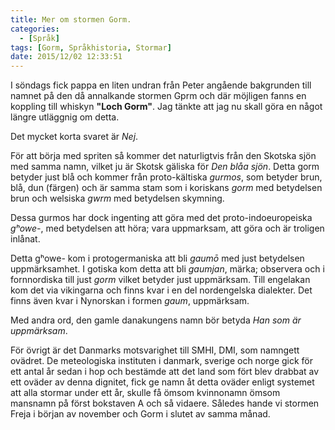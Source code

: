 ```yaml
---
title: Mer om stormen Gorm.
categories:
  - [Språk]
tags: [Gorm, Språkhistoria, Stormar]
date: 2015/12/02 12:33:51
---
```

I söndags fick pappa en liten undran från Peter angående bakgrunden till namnet på den då annalkande stormen Gprm  och där möjligen fanns en koppling till whiskyn **"Loch Gorm"**. Jag tänkte att jag nu skall göra en något längre utläggnig om detta.

Det mycket korta svaret är *Nej*.

För att börja med spriten så kommer det naturligtvis från den Skotska sjön med samma namn, vilket ju är Skotsk gäliska för *Den blåa sjön*. Detta gorm betyder just blå och kommer från proto-kältiska *gurmos*, som betyder brun, blå, dun (färgen) och är samma stam som i koriskans *gorm* med betydelsen brun och welsiska *gwrm* med betydelsen skymning.

Dessa gurmos har dock ingenting att göra med det proto-indoeuropeiska *gʰowe-*, med betydelsen att höra; vara uppmarksam, att göra och är troligen inlånat.

Detta gʰowe- kom i protogermaniska att bli *gaumō* med just betydelsen uppmärksamhet. I gotiska kom detta att bli *gaumjan*, märka; observera och i fornnordiska till just *gorm* vilket betyder just uppmärksam. Till engelakan kom det via vikingarna och finns kvar i en del nordengelska dialekter. Det finns även kvar i Nynorskan i formen *gaum*, uppmärksam.

Med andra ord, den gamle danakungens namn bör betyda *Han som är uppmärksam*.

För övrigt är det Danmarks motsvarighet till SMHI, DMI, som namngett ovädret. De meteologiska instituten i danmark, sverige och norge gick för ett antal år sedan i hop och bestämde att det land som fört blev drabbat av ett oväder av denna dignitet, fick ge namn åt detta oväder enligt systemet att alla stormar under ett år, skulle få ömsom kvinnonamn ömsom mansnamn på först bokstaven A och så vidaere. Således hande vi stormen Freja i början av november och Gorm i slutet av samma månad.
